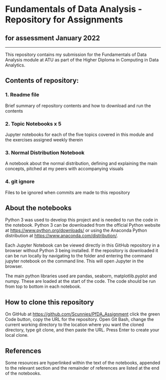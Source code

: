 # Fundamentals of Data Analysis - Repository for Assignments
## for assessment January 2022
***

This repository contains my submission for the Fundamentals of Data Analysis module at ATU as part of the Higher Diploma in Computing in Data Analytics.

## Contents of repository:

### 1. Readme file
Brief summary of repository contents and how to download and run the contents
### 2. Topic Notebooks x 5
Jupyter notebooks for each of the five topics covered in this module and the exercises assigned weekly therein
### 3. Normal Distribution Notebook
A notebook about the normal distribution, defining and explaining the main concepts, pitched at my peers with accompanying visuals
### 4. git ignore
Files to be ignored when commits are made to this repository

## About the notebooks
Python 3 was used to develop this project and is needed to run the code in the notebook. Python 3 can be downloaded from the official Python website at https://www.python.org/downloads/ or using the Anaconda Python distribution at https://www.anaconda.com/distribution/.


Each Jupyter Notebook can be viewed directly in this GitHub repository in a browser without Python 3 being installed. If the repository is downloaded it can be run locally by navigating to the folder and entering the command jupyter notebook on the command line. This will open Jupyter in the browser. 

The main python libraries used are pandas, seaborn, matplotlib.pyplot and numpy. These are loaded at the start of the code. The code should be run from top to bottom in each notebook. 

## How to clone this repository

On GitHub at https://github.com/Scunnies/PfDA_Assignment click the green Code button, copy the URL for the repository. Open Git Bash, change the current working directory to the location where you want the cloned directory, type git clone, and then paste the URL. Press Enter to create your local clone.

## References 

Some resources are hyperlinked within the text of the notebooks, appended to the relevant section and the remainder of references are listed at the end of the notebooks.  
